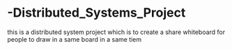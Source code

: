 # -Distributed_Systems_Project
this is a distributed system project which is to create a share whiteboard for people to draw in a same board in a same tiem 

